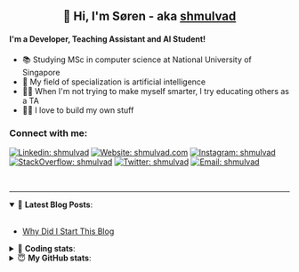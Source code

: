 <h2 align="center">
	👋 Hi, I'm Søren - aka <a href="https://shmulvad.com">shmulvad</a>
</h2>

#### I'm a Developer, Teaching Assistant and AI Student!
- 📚 Studying MSc in computer science at National University of Singapore
- 🧠 My field of specialization is artificial intelligence
- 👨‍🏫 When I'm not trying to make myself smarter, I try educating others as a TA
- 👨‍💻 I love to build my own stuff

### Connect with me:

[![Linkedin: shmulvad](https://img.shields.io/badge/shmulvad-blue?style=flat&logo=Linkedin&logoColor=white)][linkedin]
[![Website: shmulvad.com](https://img.shields.io/badge/shmulvad.com-47CCCC?&style=flat&logo=Google-Chrome&logoColor=white)][website]
[![Instagram: shmulvad](https://img.shields.io/badge/-@shmulvad-purple?style=flat&logo=Instagram&logoColor=white)][instagram]
[![StackOverflow: shmulvad](https://img.shields.io/badge/shmulvad-FE7A16?style=flat&logo=stack-overflow&logoColor=white)][stackOverflow]
[![Twitter: shmulvad](https://img.shields.io/badge/@shmulvad-1ca0f1?style=flat&logo=twitter&logoColor=white)][twitter]
[![Email: shmulvad](https://img.shields.io/badge/shmulvad-D14836?style=flat&logo=gmail&logoColor=white)][mail]

<br />

---

<details open>
 <summary>📕 <b>Latest Blog Posts</b>: </summary>

<br>

<!-- BLOG-POST-LIST:START -->
- [Why Did I Start This Blog](https://shmulvad.com/blog/why-did-start-this-blog)
<!-- BLOG-POST-LIST:END -->

</details>

<!-- --- -->

<details>
 <summary>🤖 <b>Coding stats</b>: </summary>

<br>

<!--START_SECTION:waka-->
**I'm a Night 🦉** 

```text
🌞 Morning    72 commits     ██░░░░░░░░░░░░░░░░░░░░░░░   8.41% 
🌆 Daytime    310 commits    █████████░░░░░░░░░░░░░░░░   36.21% 
🌃 Evening    298 commits    ████████░░░░░░░░░░░░░░░░░   34.81% 
🌙 Night      176 commits    █████░░░░░░░░░░░░░░░░░░░░   20.56%

```


📊 **This Week I Spent My Time On** 

```text
💬 Programming Languages: 
Python                   11 hrs 34 mins      ████████████████░░░░░░░░░   65.68% 
Other                    2 hrs 53 mins       ████░░░░░░░░░░░░░░░░░░░░░   16.39% 
SQL                      1 hr 17 mins        █░░░░░░░░░░░░░░░░░░░░░░░░   7.31% 
YAML                     54 mins             █░░░░░░░░░░░░░░░░░░░░░░░░   5.19% 
Markdown                 50 mins             █░░░░░░░░░░░░░░░░░░░░░░░░   4.8%

🔥 Editors: 
VS Code                  14 hrs 27 mins      ████████████████████░░░░░   82.06% 
Zsh                      2 hrs 49 mins       ████░░░░░░░░░░░░░░░░░░░░░   16.07% 
Sublime Text             19 mins             ░░░░░░░░░░░░░░░░░░░░░░░░░   1.86%

🐱‍💻 Projects: 
faktanet                 6 hrs 21 mins       █████████░░░░░░░░░░░░░░░░   36.06% 
close_numerical_matches  3 hrs 52 mins       █████░░░░░░░░░░░░░░░░░░░░   22.01% 
faktanet-scraper         3 hrs 14 mins       ████░░░░░░░░░░░░░░░░░░░░░   18.38% 
find_close_num_matches   3 hrs 4 mins        ████░░░░░░░░░░░░░░░░░░░░░   17.45% 
Terminal                 1 hr                █░░░░░░░░░░░░░░░░░░░░░░░░   5.7%

```


 Last Updated on 16/07/2021
<!--END_SECTION:waka-->

</details>

<!-- --- -->

<details>
 <summary>😇 <b>My GitHub stats</b>: </summary>

<br>

<img align="left" alt="shmulvad's Github Stats" src="https://github-readme-stats.vercel.app/api?username=shmulvad&show_icons=true&hide_border=true" />

</details>



[website]: https://shmulvad.com
[twitter]: https://twitter.com/shmulvad
[linkedin]: https://linkedin.com/in/shmulvad
[instagram]: https://instagram.com/shmulvad
[stackOverflow]: https://stackoverflow.com/users/9248793/shmulvad
[mail]: mailto:shmulvad@gmail.com
[github]: https://github.com/shmulvad
